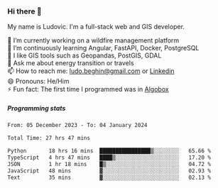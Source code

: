 ### Hi there 👋

My name is Ludovic. I'm a full-stack web and GIS developer.

 🔭 I’m currently working on a wildfire management platform<br/>
 🌱 I’m continuously learning Angular, FastAPI, Docker, PostgreSQL<br/>
 👯 I like GIS tools such as Geopandas, PostGIS, GDAL<br/>
 💬 Ask me about energy transition or travels<br/>
 📫 How to reach me: ludo.beghin@gmail.com or [Linkedin](https://www.linkedin.com/in/ludovic-beghin/)<br/>
 😄 Pronouns: He/Him<br/>
 ⚡ Fun fact: The first time I programmed was in [Algobox](https://fr.wikipedia.org/wiki/Algobox)<br/>

##### Programming stats
<!--START_SECTION:waka-->

```txt
From: 05 December 2023 - To: 04 January 2024

Total Time: 27 hrs 47 mins

Python       18 hrs 16 mins  ████████████████▒░░░░░░░░   65.66 %
TypeScript   4 hrs 47 mins   ████▒░░░░░░░░░░░░░░░░░░░░   17.20 %
JSON         1 hr 18 mins    █▒░░░░░░░░░░░░░░░░░░░░░░░   04.72 %
JavaScript   48 mins         ▓░░░░░░░░░░░░░░░░░░░░░░░░   02.93 %
Text         35 mins         ▓░░░░░░░░░░░░░░░░░░░░░░░░   02.13 %
```

<!--END_SECTION:waka-->
